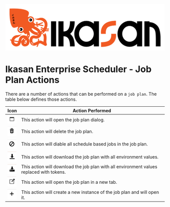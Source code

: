 ![IKASAN](../../../../developer/docs/quickstart-images/Ikasan-title-transparent.png)

# Ikasan Enterprise Scheduler - Job Plan Actions
There are a number of actions that can be performed on a `job plan`. The table below defines those actions. 

| Icon                                                            | Action Performed                                                                         |
|-----------------------------------------------------------------|------------------------------------------------------------------------------------------|
| ![img.png](../../../images/open-job-icon.png)                   | This action will open the job plan dialog.                                               |
| ![img.png](../../../images/delete-job-plan.png)                 | This action will delete the job plan.                                                    |
| ![img.png](../../../images/disable-scheduled-jobs-job-plan.png) | This action will diable all schedule based jobs in the job plan.                         |
| ![img.png](../../../images/download-job-plan.png)               | This action will download the job plan with all environment values.                      |
| ![img.png](../../../images/download-job-plan-with-tokens.png)   | This action will download the job plan with all environment values replaced with tokens. |
| ![img.png](../../../images/open-job-plan-in-new-tab.png)        | This action will open the job plan in a new tab.                                         |
| ![img.png](../../../images/create-new-job-plan-instance.png)    | This action will create a new instance of the job plan and will open it.                 |
